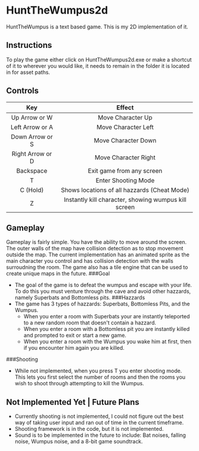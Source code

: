 # HuntTheWumpus2d
HuntTheWumpus is a text based game. This is my 2D implementation of it.

Instructions
------
To play the game either click on HuntTheWumpus2d.exe or make a shortcut of it to wherever you would like, it needs to remain in the folder it is located in for asset paths.

Controls
-----
| Key                | Effect                                               |
|:------------------:|:----------------------------------------------------:|
|   Up Arrow or W    | Move Character Up                                    |
|   Left Arrow or A  | Move Character Left                                  | 
|   Down Arrow or S  | Move Character Down                                  |
|   Right Arrow or D | Move Character Right                                 |
|   Backspace        | Exit game from any screen                            |
|   T                | Enter Shooting Mode                                  |
|   C (Hold)         | Shows locations of all hazzards     (Cheat Mode)     |
|   Z                | Instantly kill character, showing wumpus kill screen |

Gameplay
-----
Gameplay is fairly simple. You have the ability to move around the screen. The outer walls of the map have collision detection as to stop movement outside the map. The current implementation has an animated sprite as the main character you control and has collision detection with the walls surroudning the room. The game also has a tile engine that can be used to create unique maps in the future.
###Goal
- The goal of the game is to defeat the wumpus and escape with your life. To do this you must venture through the cave and avoid other hazzards, namely Superbats and Bottomless pits.
###Hazzards
- The game has 3 types of hazzards: Superbats, Bottomless Pits, and the Wumpus. 
  * When you enter a room with Superbats your are instantly teleported to a new random room that doesn't contain a hazzard.
  * When you enter a room with a Bottomless pit you are instantly killed and prompted to exit or start a new game.
  * When you enter a room with the Wumpus you wake him at first, then if you encounter him again you are killed.
  
###Shooting
- While not implemented, when you press T you enter shooting mode. This lets you first select the number of rooms and then the rooms you wish to shoot through attempting to kill the Wumpus. 

Not Implemented Yet | Future Plans
-----
- Currently shooting is not implemented, I could not figure out the best way of taking user input and ran out of time in the current timeframe.
 - Shooting framework is in the code, but it is not implemented.
- Sound is to be implemented in the future to include: Bat noises, falling noise, Wumpus noise, and a 8-bit game soundtrack.

